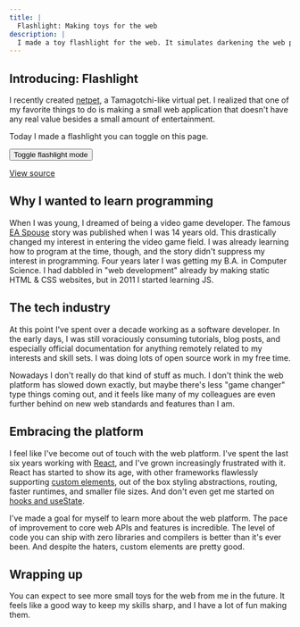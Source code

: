```yaml
---
title: |
  Flashlight: Making toys for the web
description: |
  I made a toy flashlight for the web. It simulates darkening the web page and following the cursor. It looks somewhat convincingly like a flashlight. Enjoy!
---
```


<script
  type="module"
  src="/static/elements/wavebeem-toy-flashlight.js?t={{ dateNow }}"
></script>

## Introducing: Flashlight

I recently created [netpet](https://netpet.wavebeem.com/), a Tamagotchi-like virtual pet. I realized that one of my favorite things to do is making a small web application that doesn't have any real value besides a small amount of entertainment.

Today I made a flashlight you can toggle on this page.

<wavebeem-toy-flashlight>
  <button class="sage-button sage-primary">Toggle flashlight mode</button>
</wavebeem-toy-flashlight>

[View source](/static/elements/wavebeem-toy-flashlight.js)

## Why I wanted to learn programming

When I was young, I dreamed of being a video game developer. The famous [EA Spouse](https://ea-spouse.livejournal.com/274.html) story was published when I was 14 years old. This drastically changed my interest in entering the video game field. I was already learning how to program at the time, though, and the story didn't suppress my interest in programming. Four years later I was getting my B.A. in Computer Science. I had dabbled in "web development" already by making static HTML & CSS websites, but in 2011 I started learning JS.

## The tech industry

At this point I've spent over a decade working as a software developer. In the early days, I was still voraciously consuming tutorials, blog posts, and especially official documentation for anything remotely related to my interests and skill sets. I was doing lots of open source work in my free time.

Nowadays I don't really do that kind of stuff as much. I don't think the web platform has slowed down exactly, but maybe there's less "game changer" type things coming out, and it feels like many of my colleagues are even further behind on new web standards and features than I am.

## Embracing the platform

I feel like I've become out of touch with the web platform. I've spent the last six years working with [React](https://react.dev/), and I've grown increasingly frustrated with it. React has started to show its age, with other frameworks flawlessly supporting [custom elements](https://custom-elements-everywhere.com/), out of the box styling abstractions, routing, faster runtimes, and smaller file sizes. And don't even get me started on [hooks and useState](/blog/2022/01/25/why-i-don-t-like-usestate/).

I've made a goal for myself to learn more about the web platform. The pace of improvement to core web APIs and features is incredible. The level of code you can ship with zero libraries and compilers is better than it's ever been. And despite the haters, custom elements are pretty good.

## Wrapping up

You can expect to see more small toys for the web from me in the future. It feels like a good way to keep my skills sharp, and I have a lot of fun making them.

